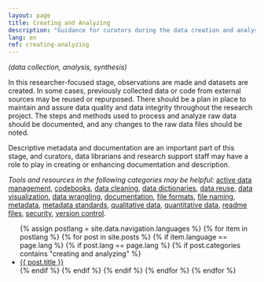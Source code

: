 ```yaml
---
layout: page
title: Creating and Analyzing
description: "Guidance for curators during the data creation and analysis stage."
lang: en
ref: creating-analyzing
---
```


*(data collection, analysis, synthesis)*

In this researcher-focused stage, observations are made and datasets are created. In some cases, previously collected data or code from external sources may be reused or repurposed. There should be a plan in place to maintain and assure data quality and data integrity throughout the research project. The steps and methods used to process and analyze raw data should be documented, and any changes to the raw data files should be noted.

Descriptive metadata and documentation are an important part of this stage, and curators, data librarians and research support staff may have a role to play in creating or enhancing documentation and description.

*Tools and resources in the following categories may be helpful:* [active data management](/en/tools-and-resources/#data+management+planning), [codebooks](/en/tools-and-resources/#codebooks), [data cleaning](/en/tools-and-resources/#data+cleaning), [data dictionaries](/en/tools-and-resources/#data+dictionaries), [data reuse](/en/tools-and-resources/#data+reuse), [data visualization](/en/tools-and-resources/#data+visualization), [data wrangling](/en/tools-and-resources/#data+wrangling), [documentation](/en/tools-and-resources/#documentation), [file formats](/en/tools-and-resources/#file+formats), [file naming](/en/tools-and-resources/#file+naming), [metadata](/en/tools-and-resources/#metadata), [metadata standards](/en/tools-and-resources/#metadata+standards), [qualitative data](/en/tools-and-resources/#qualitative+data), [quantitative data](/en/tools-and-resources/#quantitative+data), [readme files](/en/tools-and-resources/#readme+files), [security](/en/tools-and-resources/#security), [version control](/en/tools-and-resources/#version+control).

<ul>
  {% assign postlang = site.data.navigation.languages %}
  {% for item in postlang %}
  {% for post in site.posts %}
      {% if item.language == page.lang %}
      {% if post.lang == page.lang %}
      {% if post.categories contains "creating and analyzing" %}
          <li><a href="{{ post.url }}">{{ post.title }}</a></li>
      {% endif %}
      {% endif %}
      {% endif %}
  {% endfor %}
  {% endfor %}
</ul>
